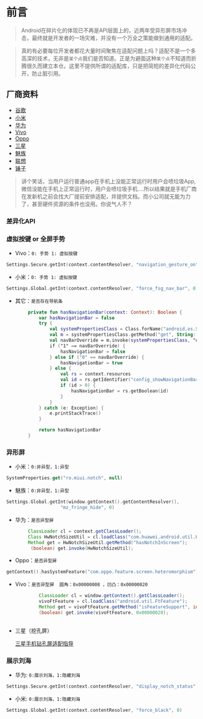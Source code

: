 # 前言

>Android在碎片化的体现已不再是API层面上的，近两年受异形屏市场冲击，最终就是开发者的一场灾难，并没有一个万全之策能做到通用的适配。

>真的有必要每位开发者都花大量时间聚焦在适配问题上吗？适配不是一个多高深的技术，无非是`某个点`我们是否知道。正是为避面这种`某个点`不知道而折腾很久而建立本仓。这里不提供所谓的适配库，只是把简短的差异化代码公开，防止脏引用。


## 厂商资料
- [谷歌](https://developer.android.com/guide/practices/screens_support)
- [小米](https://dev.mi.com/console/doc/)
- [华为](https://developer.huawei.com/consumer/cn/devservice/doc/50111)
- [Vivo](https://dev.vivo.com.cn/documentCenter/doc/145)
- [Oppo](https://open.oppomobile.com/wiki/doc#id=10159)
- [三星](http://support-cn.samsung.com/App/DeveloperChina/notice)
- [魅族](http://open-wiki.flyme.cn/doc-wiki/index#id?76)
- [联想](http://open.lenovo.com/sdk/)
- [锤子](https://resource.smartisan.com/resource/61263ed9599961d1191cc4381943b47a.pdf)
>讲个笑话，当用户运行普通app在手机上没能正常运行时用户会喷垃圾App,微信没能在手机上正常运行时，用户会喷垃圾手机....所以结果就是手机厂商在发新机之前会找大厂提前安排适配，并提供文档。而小公司就无能为力了，甚至硬件资源的条件也没用。你说气人不？


### 差异化API

### 虚拟按键 or 全屏手势

- Vivo：`0: 手势 1: 虚拟按键`
```kotlin
Settings.Secure.getInt(context.contentResolver, "navigation_gesture_on", 0)
```

- 小米：`0: 手势 1: 虚拟按键`
```kotlin
Settings.Global.getInt(context.contentResolver, "force_fsg_nav_bar", 0)
```

- 其它：`是否存在导航条`
```kotlin
        private fun hasNavigationBar(context: Context): Boolean {
            var hasNavigationBar = false
            try {
                val systemPropertiesClass = Class.forName("android.os.SystemProperties")
                val m = systemPropertiesClass.getMethod("get", String::class.java)
                val navBarOverride = m.invoke(systemPropertiesClass, "qemu.hw.mainkeys") as String
                if ("1" == navBarOverride) {
                    hasNavigationBar = false
                } else if ("0" == navBarOverride) {
                    hasNavigationBar = true
                } else {
                    val rs = context.resources
                    val id = rs.getIdentifier("config_showNavigationBar", "bool", "android")
                    if (id > 0) {
                        hasNavigationBar = rs.getBoolean(id)
                    }
                }
            } catch (e: Exception) {
                e.printStackTrace()
            }

            return hasNavigationBar
        }
```

### 异形屏

- 小米：`0:非异型，1:异型`
```kotlin
SystemProperties.get("ro.miui.notch", null)
```
- 魅族：`0:非异型，1:异型`
```kotlin
Settings.Global.getInt(window.getContext().getContentResolver(),
                    "mz_fringe_hide", 0)
```
- 华为：`是否异型屏`
```java
        ClassLoader cl = context.getClassLoader();
        Class HwNotchSizeUtil = cl.loadClass("com.huawei.android.util.HwNotchSizeUtil");
        Method get = HwNotchSizeUtil.getMethod("hasNotchInScreen");
         (boolean) get.invoke(HwNotchSizeUtil);

```
- Oppo：`是否异型屏`

```kotlin
getContext().hasSystemFeature("com.oppo.feature.screen.heteromorphism");
```

- Vivo：`是否异型屏  圆角：0x00000008 ，凹凸：0x00000020` 
```java
            ClassLoader cl = window.getContext().getClassLoader();
            vivoFtFeature = cl.loadClass("android.util.FtFeature");
            Method get = vivoFtFeature.getMethod("isFeatureSupport", int.class);
            (boolean) get.invoke(vivoFtFeature, 0x00000020);
            
```

- 三星（挖孔屏）

  [三星手机钻孔屏适配指导](http://support-cn.samsung.com/App/DeveloperChina/notice/detail?noticeid=86)


### 展示刘海

- 华为: `0:展示刘海，1:隐藏刘海`
```kotlin
Settings.Secure.getInt(context.contentResolver, "display_notch_status", 0)
```

- 小米: `0:展示刘海，1:隐藏刘海`
```kotlin
Settings.Global.getInt(context.contentResolver, "force_black", 0)
```




